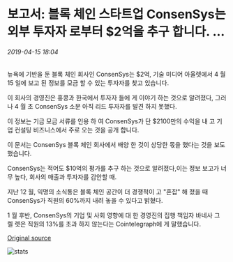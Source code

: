 # 보고서: 블록 체인 스타트업 ConsenSys는 외부 투자자 로부터 $2억을 추구 합니다. ...

###### 2019-04-15 18:04

뉴욕에 기반을 둔 블록 체인 회사인 ConsenSys는 $2억, 기술 미디어 아울렛에서 4 월 15 일에 보고 된 정보를 모금 할 수 있는 투자자를 찾고 있습니다.

이 회사의 경영진은 홍콩과 한국에서 투자자 들에 게 이야기 하는 것으로 알려졌다, 그러나 4 월 초 ConsenSys 소문 아직 리드 투자자를 발견 하지 못했다.

이 정보는 기금 모금 서류를 인용 하 여 ConsenSys가 단 $2100만의 수익을 내 고 기업 컨설팅 비즈니스에서 주로 오는 것을 공개 합니다.

이 문서는 ConsenSys 블록 체인 회사에서 배양 한 것이 상당한 몫을 했다는 것을 보도 했습니다.

ConsenSys는 적어도 $10억의 평가를 추구 하는 것으로 알려졌다,이는 정보 보고가 너무 높다, 회사의 매출과 투자자를 감안할 때.

지난 12 월, 익명의 소식통은 블록 체인 공간이 더 경쟁적이 고 "혼잡" 해 졌을 때 ConsenSys가 직원의 60%까지 내려 놓을 수 있다고 밝혔다.

1 월 후반, ConsenSys의 기업 및 사회 영향에 대 한 경영진의 집행 책임자 바네사 그 렐 렛은 직원의 13%를 초과 하지 않는다는 Cointelegraph에 게 말했습니다.

[Original source](https://cointelegraph.com/news/report-blockchain-startup-consensys-seeks-200-million-from-outside-investors)

![stats](https://c.statcounter.com/11760860/0/a89fa40b/1/ "stats")